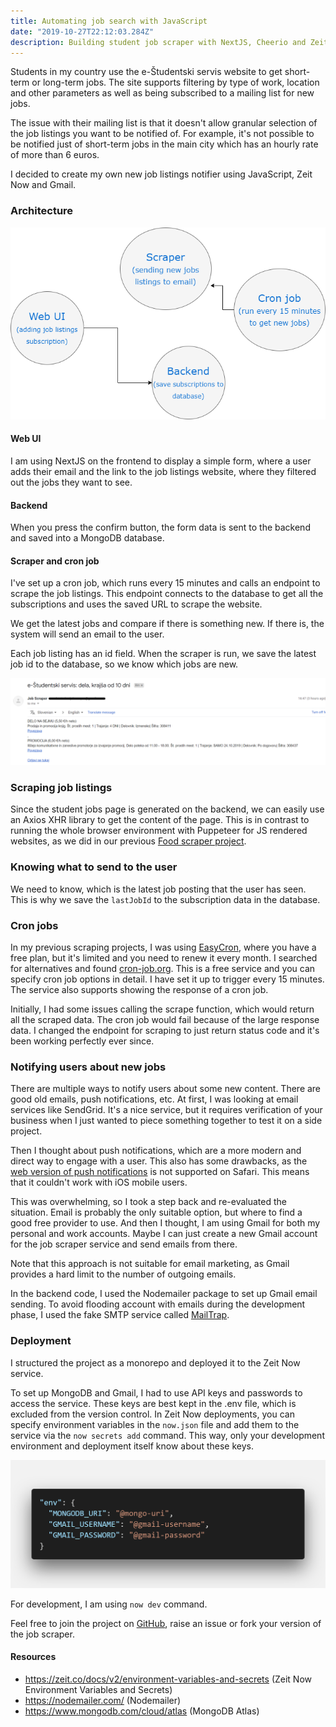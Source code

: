 ```yaml
---
title: Automating job search with JavaScript
date: "2019-10-27T22:12:03.284Z"
description: Building student job scraper with NextJS, Cheerio and Zeit Now.
---
```


Students in my country use the e-Študentski servis website to get short-term or long-term jobs. The site supports filtering by type of work, location and other parameters as well as being subscribed to a mailing list for new jobs.

The issue with their mailing list is that it doesn't allow granular selection of the job listings you want to be notified of. For example, it's not possible to be notified just of short-term jobs in the main city which has an hourly rate of more than 6 euros.

I decided to create my own new job listings notifier using JavaScript, Zeit Now and Gmail.

### Architecture

![Architecture](./arhitecture-diagram.png)

#### Web UI

I am using NextJS on the frontend to display a simple form, where a user adds their email and the link to the job listings website, where they filtered out the jobs they want to see.

#### Backend

When you press the confirm button, the form data is sent to the backend and saved into a MongoDB database.

#### Scraper and cron job

I've set up a cron job, which runs every 15 minutes and calls an endpoint to scrape the job listings. This endpoint connects to the database to get all the subscriptions and uses the saved URL to scrape the website.

We get the latest jobs and compare if there is something new. If there is, the system will send an email to the user.

Each job listing has an id field. When the scraper is run, we save the latest job id to the database, so we know which jobs are new.

![New Jobs Email](./new-jobs-email.png)

### Scraping job listings

Since the student jobs page is generated on the backend, we can easily use an Axios XHR library to get the content of the page. This is in contrast to running the whole browser environment with Puppeteer for JS rendered websites, as we did in our previous [Food scraper project](https://janez.tech/blog/food-scraper/).

### Knowing what to send to the user

We need to know, which is the latest job posting that the user has seen. This is why we save the `lastJobId` to the subscription data in the database.

### Cron jobs

In my previous scraping projects, I was using [EasyCron](http://easycron.com), where you have a free plan, but it's limited and you need to renew it every month. I searched for alternatives and found [cron-job.org](https://cron-job.org). This is a free service and you can specify cron job options in detail. I have set it up to trigger every 15 minutes. The service also supports showing the response of a cron job.

Initially, I had some issues calling the scrape function, which would return all the scraped data. The cron job would fail because of the large response data. I changed the endpoint for scraping to just return status code and it's been working perfectly ever since.

### Notifying users about new jobs

There are multiple ways to notify users about some new content. There are good old emails, push notifications, etc. At first, I was looking at email services like SendGrid. It's a nice service, but it requires verification of your business when I just wanted to piece something together to test it on a side project.

Then I thought about push notifications, which are a more modern and direct way to engage with a user. This also has some drawbacks, as the [web version of push notifications](https://caniuse.com/#feat=push-api) is not supported on Safari. This means that it couldn't work with iOS mobile users.

This was overwhelming, so I took a step back and re-evaluated the situation. Email is probably the only suitable option, but where to find a good free provider to use. And then I thought, I am using Gmail for both my personal and work accounts. Maybe I can just create a new Gmail account for the job scraper service and send emails from there.

Note that this approach is not suitable for email marketing, as Gmail provides a hard limit to the number of outgoing emails.

In the backend code, I used the Nodemailer package to set up Gmail email sending. To avoid flooding account with emails during the development phase, I used the fake SMTP service called [MailTrap](https://mailtrap.io/).

### Deployment

I structured the project as a monorepo and deployed it to the Zeit Now service.

To set up MongoDB and Gmail, I had to use API keys and passwords to access the service. These keys are best kept in the .env file, which is excluded from the version control. In Zeit Now deployments, you can specify environment variables in the `now.json` file and add them to the service via the `now secrets add` command. This way, only your development environment and deployment itself know about these keys.

![Now Secrets](./now-secrets.png)

For development, I am using `now dev` command.

Feel free to join the project on [GitHub](https://github.com/jamzi/job-scraper), raise an issue or fork your version of the job scraper.

#### Resources

- https://zeit.co/docs/v2/environment-variables-and-secrets (Zeit Now Environment Variables and Secrets)
- https://nodemailer.com/ (Nodemailer)
- https://www.mongodb.com/cloud/atlas (MongoDB Atlas)
